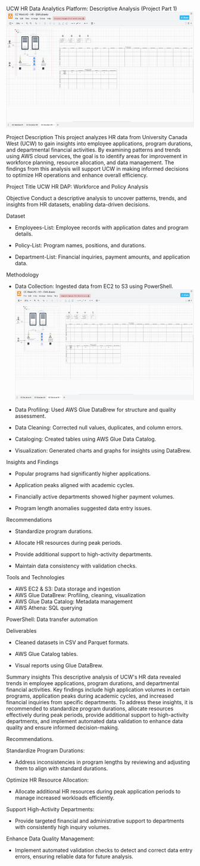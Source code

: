 UCW HR Data Analytics Platform: Descriptive Analysis (Project Part 1)
![Alt Text](https://github.com/Apreku247/data-analyst-edward/blob/a5c15689406feba505b227e3b7c4c391ee39187e/image.png)

Project Description
This project analyzes HR data from University Canada West (UCW) to gain insights into employee applications, program durations, and departmental financial activities. By examining patterns and trends using AWS cloud services, the goal is to identify areas for improvement in workforce planning, resource allocation, and data management. The findings from this analysis will support UCW in making informed decisions to optimize HR operations and enhance overall efficiency.

Project Title
UCW HR DAP: Workforce and Policy Analysis

Objective
Conduct a descriptive analysis to uncover patterns, trends, and insights from HR datasets, enabling data-driven decisions.

Dataset

- Employees-List: Employee records with application dates and program details.
  
- Policy-List: Program names, positions, and durations.

- Department-List: Financial inquiries, payment amounts, and application data.

Methodology

- Data Collection: Ingested data from EC2 to S3 using PowerShell. ![Alt Text](https://github.com/Apreku247/data-analyst-edward/blob/3b360976194350651a8d731e5df70df5c94e9685/image.png)
  
- Data Profiling: Used AWS Glue DataBrew for structure and quality assessment.
  
- Data Cleaning: Corrected null values, duplicates, and column errors.
  
- Cataloging: Created tables using AWS Glue Data Catalog.
  
- Visualization: Generated charts and graphs for insights using DataBrew.

Insights and Findings

- Popular programs had significantly higher applications.
  
- Application peaks aligned with academic cycles.
  
- Financially active departments showed higher payment volumes.
  
- Program length anomalies suggested data entry issues.

Recommendations

- Standardize program durations.

- Allocate HR resources during peak periods.

- Provide additional support to high-activity departments.

- Maintain data consistency with validation checks.

Tools and Technologies

- AWS EC2 & S3: Data storage and ingestion
- AWS Glue DataBrew: Profiling, cleaning, visualization
- AWS Glue Data Catalog: Metadata management
- AWS Athena: SQL querying

PowerShell: Data transfer automation

Deliverables

- Cleaned datasets in CSV and Parquet formats.

- AWS Glue Catalog tables.

- Visual reports using Glue DataBrew.

Summary insights 
This descriptive analysis of UCW's HR data revealed trends in employee applications, program durations, and departmental financial activities. Key findings include high application volumes in certain programs, application peaks during academic cycles, and increased financial inquiries from specific departments. To address these insights, it is recommended to standardize program durations, allocate resources effectively during peak periods, provide additional support to high-activity departments, and implement automated data validation to enhance data quality and ensure informed decision-making.

Recommendations.

Standardize Program Durations:

  - Address inconsistencies in program lengths by reviewing and adjusting them to align with standard durations.
  
Optimize HR Resource Allocation:

  - Allocate additional HR resources during peak application periods to manage increased workloads efficiently.
  
Support High-Activity Departments:
  - Provide targeted financial and administrative support to departments with consistently high inquiry volumes.
  
Enhance Data Quality Management:

  - Implement automated validation checks to detect and correct data entry errors, ensuring reliable data for future analysis.


